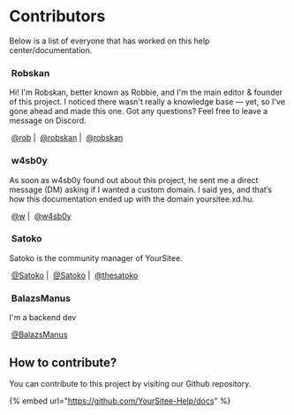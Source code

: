 # Contributors

Below is a list of everyone that has worked on this help center/documentation.&#x20;

### <img src="../.gitbook/assets/RobskanDrew-modified (1).png" alt="" data-size="line"> Robskan <img src="../.gitbook/assets/ProjectLeadBadge.png" alt="" data-size="line"> <img src="../.gitbook/assets/Author (3).png" alt="" data-size="line">

Hi! I'm Robskan, better known as Robbie, and I'm the main editor & founder of this project. I noticed there wasn't really a knowledge base — yet, so I've gone ahead and made this one. Got any questions? Feel free to leave a message on Discord.

<img src="../.gitbook/assets/image (11).png" alt="" data-size="line"> [@rob](https://yoursit.ee/rob) | <img src="../.gitbook/assets/twitterlogo.png" alt="" data-size="line"> [@robskan](https://x.com/Robskan) | <img src="../.gitbook/assets/discord-logo-icon-editorial-free-vector.jpg" alt="" data-size="line"> [@robskan](https://discord.com/users/791957021728702464)

### &#x20;<img src="../.gitbook/assets/8694ea23e86af6f1ea0ebf06869d9b0b-modified.png" alt="" data-size="line"> w4sb0y <img src="../.gitbook/assets/DomainDonatorBadge.png" alt="" data-size="line">

As soon as w4sb0y found out about this project, he sent me a direct message (DM) asking if I wanted a custom domain. I said yes, and that’s how this documentation ended up with the domain yoursitee.xd.hu.

<img src="../.gitbook/assets/image (11).png" alt="" data-size="line"> [@w](https://yoursit.ee/w) | <img src="../.gitbook/assets/discord-logo-icon-editorial-free-vector.jpg" alt="" data-size="line"> [@w4sb0y](https://discord.com/users/439709934142095360)

### <img src="../.gitbook/assets/image (20).png" alt="" data-size="line"> Satoko <img src="../.gitbook/assets/YourSiteeStaffBadge (2).png" alt="" data-size="line"> <img src="../.gitbook/assets/Author (2).png" alt="" data-size="line">

Satoko is the community manager of YourSitee.

<img src="../.gitbook/assets/image (11).png" alt="" data-size="line"> [@Satoko](https://yoursit.ee/Satoko) | <img src="../.gitbook/assets/twitterlogo.png" alt="" data-size="line"> [@Satoko](https://x.com/thesatoko) |  <img src="../.gitbook/assets/discord-logo-icon-editorial-free-vector.jpg" alt="" data-size="line"> [@thesatoko](https://discord.com/users/491973404434628617)

### &#x20;<img src="../.gitbook/assets/image (21).png" alt="" data-size="line"> BalazsManus <img src="../.gitbook/assets/AuthorBadge.png" alt="" data-size="line">

I'm a backend dev

<img src="../.gitbook/assets/image (11).png" alt="" data-size="line"> [@BalazsManus](https://yoursit.ee/balazsmanus)

## How to contribute?

You can contribute to this project by visiting our Github repository.

{% embed url="https://github.com/YourSitee-Help/docs" %}
